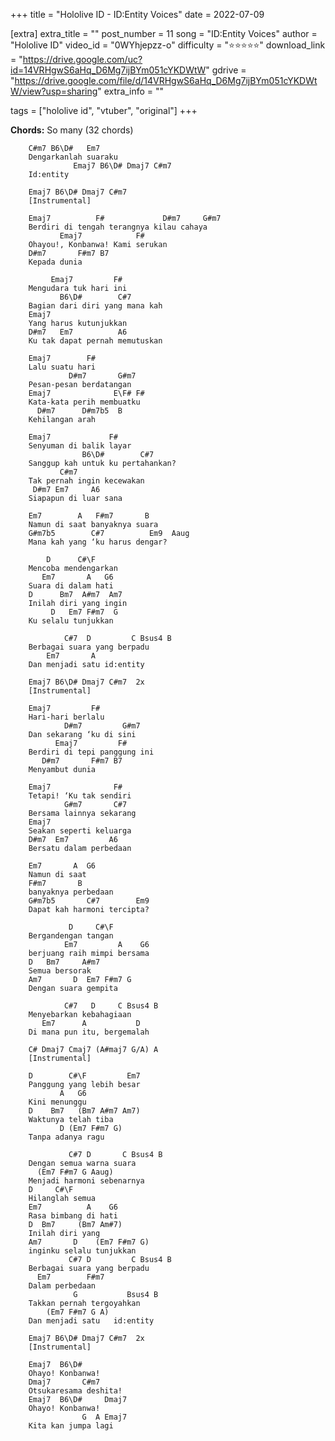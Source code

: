 +++
title = "Hololive ID - ID:Entity Voices"
date = 2022-07-09

[extra]
extra_title = ""
post_number = 11
song = "ID:Entity Voices"
author = "Hololive ID"
video_id = "0WYhjepzz-o"
difficulty = "⭐⭐⭐⭐⭐"
download_link = "https://drive.google.com/uc?id=14VRHgwS6aHq_D6Mg7ijBYm051cYKDWtW"
gdrive = "https://drive.google.com/file/d/14VRHgwS6aHq_D6Mg7ijBYm051cYKDWtW/view?usp=sharing"
extra_info = ""

tags = ["hololive id", "vtuber", "original"]
+++

**Chords:** So many (<a title="C, Cmaj7, C#, C#7, C#m7, C#\F
D, Dmaj7, D#m7, D#m7b5
Em7, Emaj7, Em9, E\F#
F#, F#m7
G, G6, G#m7, G#m7b5, G\A
A, A6, Am7, A#m7, A#maj7, Aaug
B, B7, Bm7, Bsus4, B6\D#">32 chords</a>)

```
    C#m7 B6\D#   Em7    
    Dengarkanlah suaraku
              Emaj7 B6\D# Dmaj7 C#m7
    Id:entity                       

    Emaj7 B6\D# Dmaj7 C#m7
    [Instrumental]
	    
    Emaj7          F#             D#m7     G#m7
    Berdiri di tengah terangnya kilau cahaya   
           Emaj7            F#     
    Ohayou!, Konbanwa! Kami serukan
    D#m7       F#m7 B7
    Kepada dunia      

         Emaj7         F# 
    Mengudara tuk hari ini
           B6\D#        C#7       
    Bagian dari diri yang mana kah
    Emaj7                 
    Yang harus kutunjukkan
    D#m7   Em7          A6        
    Ku tak dapat pernah memutuskan

    Emaj7        F#
    Lalu suatu hari
             D#m7       G#m7
    Pesan-pesan berdatangan 
    Emaj7              E\F# F#
    Kata-kata perih membuatku 
      D#m7      D#m7b5  B
    Kehilangan arah      

    Emaj7             F#   
    Senyuman di balik layar
                B6\D#        C#7     
    Sanggup kah untuk ku pertahankan?
           C#m7               
    Tak pernah ingin kecewakan
     D#m7 Em7     A6     
    Siapapun di luar sana

    Em7        A   F#m7       B  
    Namun di saat banyaknya suara
    G#m7b5        C#7          Em9  Aaug
    Mana kah yang ‘ku harus dengar?     

        D      C#\F     
    Mencoba mendengarkan
       Em7       A   G6
    Suara di dalam hati
    D      Bm7  A#m7  Am7 
    Inilah diri yang ingin
         D   Em7 F#m7  G
    Ku selalu tunjukkan 

            C#7  D         C Bsus4 B
    Berbagai suara yang berpadu     
        Em7       A           
    Dan menjadi satu id:entity

    Emaj7 B6\D# Dmaj7 C#m7  2x
    [Instrumental]

    Emaj7         F# 
    Hari-hari berlalu
            D#m7         G#m7
    Dan sekarang ‘ku di sini 
          Emaj7         F#      
    Berdiri di tepi panggung ini
       D#m7       F#m7 B7
    Menyambut dunia      

    Emaj7              F#  
    Tetapi! ‘Ku tak sendiri
            G#m7       C#7  
    Bersama lainnya sekarang
    Emaj7                  
    Seakan seperti keluarga
    D#m7  Em7         A6   
    Bersatu dalam perbedaan

    Em7       A  G6
    Namun di saat  
    F#m7       B       
    banyaknya perbedaan
    G#m7b5       C#7        Em9
    Dapat kah harmoni tercipta?

             D     C#\F
    Bergandengan tangan
            Em7         A    G6
    berjuang raih mimpi bersama
    D   Bm7     A#m7
    Semua bersorak  
    Am7       D  Em7 F#m7 G
    Dengan suara gempita   

            C#7   D     C Bsus4 B
    Menyebarkan kebahagiaan      
       Em7      A           D  
    Di mana pun itu, bergemalah

    C# Dmaj7 Cmaj7 (A#maj7 G/A) A
    [Instrumental]

    D        C#\F         Em7
    Panggung yang lebih besar
           A   G6
    Kini menunggu
    D    Bm7   (Bm7 A#m7 Am7)
    Waktunya telah tiba      
           D (Em7 F#m7 G)
    Tanpa adanya ragu    

             C#7 D       C Bsus4 B
    Dengan semua warna suara      
      (Em7 F#m7 G Aaug)       
    Menjadi harmoni sebenarnya
    D     C#\F     
    Hilanglah semua
    Em7          A    G6
    Rasa bimbang di hati
    D  Bm7     (Bm7 Am#7)
    Inilah diri yang     
    Am7       D    (Em7 F#m7 G)
    inginku selalu tunjukkan   
             C#7 D         C Bsus4 B
    Berbagai suara yang berpadu     
      Em7        F#m7
    Dalam perbedaan  
              G           Bsus4 B
    Takkan pernah tergoyahkan    
        (Em7 F#m7 G A)          
    Dan menjadi satu   id:entity

    Emaj7 B6\D# Dmaj7 C#m7  2x
    [Instrumental]

    Emaj7  B6\D#    
    Ohayo! Konbanwa!
    Dmaj7       C#m7     
    Otsukaresama deshita!
    Emaj7  B6\D#     Dmaj7
    Ohayo! Konbanwa!      
                G  A Emaj7
    Kita kan jumpa lagi   
```